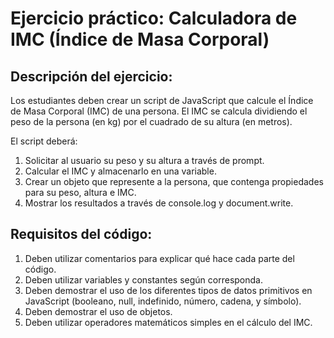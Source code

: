 # Ejercicio práctico: Calculadora de IMC (Índice de Masa Corporal)
## Descripción del ejercicio:

Los estudiantes deben crear un script de JavaScript que calcule el Índice de Masa Corporal (IMC) de una persona. El IMC se calcula dividiendo el peso de la persona (en kg) por el cuadrado de su altura (en metros).

El script deberá:

1. Solicitar al usuario su peso y su altura a través de prompt.
2. Calcular el IMC y almacenarlo en una variable.
3. Crear un objeto que represente a la persona, que contenga propiedades para su peso, altura e IMC.
4. Mostrar los resultados a través de console.log y document.write.

## Requisitos del código:

1. Deben utilizar comentarios para explicar qué hace cada parte del código.
2. Deben utilizar variables y constantes según corresponda.
3. Deben demostrar el uso de los diferentes tipos de datos primitivos en JavaScript (booleano, null, indefinido, número, cadena, y símbolo).
4. Deben demostrar el uso de objetos.
5. Deben utilizar operadores matemáticos simples en el cálculo del IMC.
